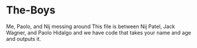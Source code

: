 # The-Boys
Me, Paolo, and Nij messing around
This file is between Nij Patel, Jack Wagner, and Paolo Hidalgo and we have code that takes your name and age and outputs it.
